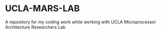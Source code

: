 # UCLA-MARS-LAB
A repository for my coding work while working with UCLA Microprocessor Architecture Researchers Lab